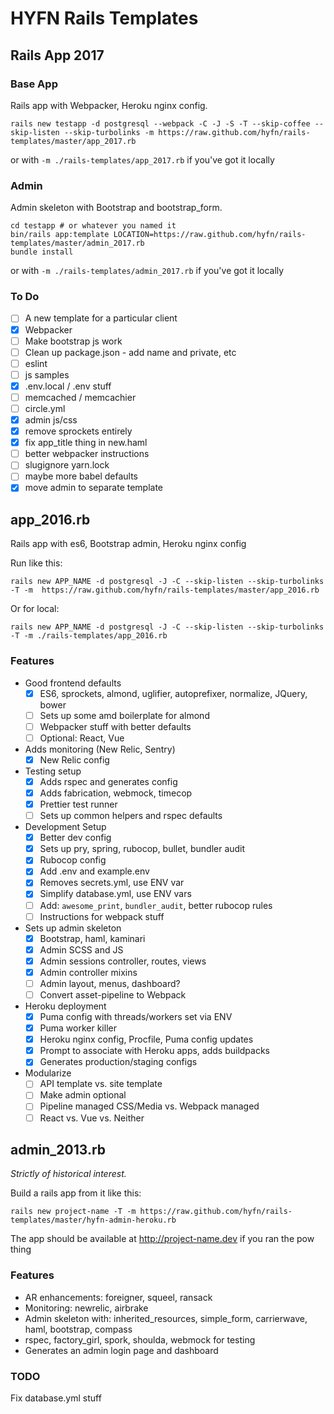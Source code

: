# HYFN Rails Templates

## Rails App 2017

### Base App

Rails app with Webpacker, Heroku nginx config.

    rails new testapp -d postgresql --webpack -C -J -S -T --skip-coffee --skip-listen --skip-turbolinks -m https://raw.github.com/hyfn/rails-templates/master/app_2017.rb

or with `-m ./rails-templates/app_2017.rb` if you've got it locally

### Admin

Admin skeleton with Bootstrap and bootstrap_form.

    cd testapp # or whatever you named it
    bin/rails app:template LOCATION=https://raw.github.com/hyfn/rails-templates/master/admin_2017.rb
    bundle install

or with `-m ./rails-templates/admin_2017.rb` if you've got it locally

### To Do

- [ ] A new template for a particular client
- [x] Webpacker
- [ ] Make bootstrap js work
- [ ] Clean up package.json - add name and private, etc
- [ ] eslint
- [ ] js samples
- [x] .env.local / .env stuff
- [ ] memcached / memcachier
- [ ] circle.yml
- [x] admin js/css
- [x] remove sprockets entirely
- [x] fix app_title thing in new.haml
- [ ] better webpacker instructions
- [ ] slugignore yarn.lock
- [ ] maybe more babel defaults
- [x] move admin to separate template

## app_2016.rb

Rails app with es6, Bootstrap admin, Heroku nginx config

Run like this:

    rails new APP_NAME -d postgresql -J -C --skip-listen --skip-turbolinks -T -m  https://raw.github.com/hyfn/rails-templates/master/app_2016.rb

Or for local:

    rails new APP_NAME -d postgresql -J -C --skip-listen --skip-turbolinks -T -m ./rails-templates/app_2016.rb

### Features

- Good frontend defaults
  - [x] ES6, sprockets, almond, uglifier, autoprefixer, normalize, JQuery, bower
  - [ ] Sets up some amd boilerplate for almond
  - [ ] Webpacker stuff with better defaults
  - [ ] Optional: React, Vue
- Adds monitoring (New Relic, Sentry)
  - [x] New Relic config
- Testing setup
  - [x] Adds rspec and generates config
  - [x] Adds fabrication, webmock, timecop
  - [x] Prettier test runner
  - [ ] Sets up common helpers and rspec defaults
- Development Setup
  - [x] Better dev config
  - [x] Sets up pry, spring, rubocop, bullet, bundler audit
  - [x] Rubocop config
  - [x] Add .env and example.env
  - [x] Removes secrets.yml, use ENV var
  - [x] Simplify database.yml, use ENV vars
  - [ ] Add: `awesome_print`, `bundler_audit`, better rubocop rules
  - [ ] Instructions for webpack stuff
- Sets up admin skeleton
  - [x] Bootstrap, haml, kaminari
  - [x] Admin SCSS and JS
  - [x] Admin sessions controller, routes, views
  - [x] Admin controller mixins
  - [ ] Admin layout, menus, dashboard?
  - [ ] Convert asset-pipeline to Webpack
- Heroku deployment
  - [x] Puma config with threads/workers set via ENV
  - [x] Puma worker killer
  - [x] Heroku nginx config, Procfile, Puma config updates
  - [x] Prompt to associate with Heroku apps, adds buildpacks
  - [x] Generates production/staging configs
- Modularize
  - [ ] API template vs. site template
  - [ ] Make admin optional
  - [ ] Pipeline managed CSS/Media vs. Webpack managed
  - [ ] React vs. Vue vs. Neither

## admin_2013.rb

_Strictly of historical interest._

Build a rails app from it like this:

`rails new project-name -T -m https://raw.github.com/hyfn/rails-templates/master/hyfn-admin-heroku.rb`

The app should be available at http://project-name.dev if you ran the pow thing

### Features

- AR enhancements: foreigner, squeel, ransack
- Monitoring: newrelic, airbrake
- Admin skeleton with: inherited_resources, simple_form, carrierwave, haml, bootstrap, compass
- rspec, factory_girl, spork, shoulda, webmock for testing
- Generates an admin login page and dashboard


### TODO

Fix database.yml stuff
